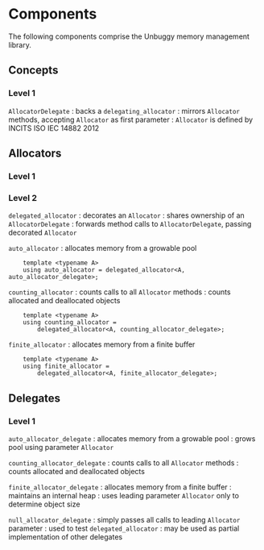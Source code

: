 Components
==========
The following components comprise the Unbuggy memory management library.

Concepts
--------
### Level 1

`AllocatorDelegate`
  : backs a `delegating_allocator`
  : mirrors `Allocator` methods, accepting `Allocator` as first parameter
  : `Allocator` is defined by INCITS ISO IEC 14882 2012

Allocators
----------
### Level 1

### Level 2

`delegated_allocator`
  : decorates an `Allocator`
  : shares ownership of an `AllocatorDelegate`
  : forwards method calls to `AllocatorDelegate`, passing decorated `Allocator`

`auto_allocator`
  : allocates memory from a growable pool

        template <typename A>
        using auto_allocator = delegated_allocator<A, auto_allocator_delegate>;

`counting_allocator`
  : counts calls to all `Allocator` methods
  : counts allocated and deallocated objects

        template <typename A>
        using counting_allocator =
            delegated_allocator<A, counting_allocator_delegate>;

`finite_allocator`
  : allocates memory from a finite buffer

        template <typename A>
        using finite_allocator =
            delegated_allocator<A, finite_allocator_delegate>;

Delegates
---------
### Level 1

`auto_allocator_delegate`
  : allocates memory from a growable pool
  : grows pool using parameter `Allocator`

`counting_allocator_delegate`
  : counts calls to all `Allocator` methods
  : counts allocated and deallocated objects

`finite_allocator_delegate`
  : allocates memory from a finite buffer
  : maintains an internal heap
  : uses leading parameter `Allocator` only to determine object size

`null_allocator_delegate`
  : simply passes all calls to leading `Allocator` parameter
  : used to test `delegated_allocator`
  : may be used as partial implementation of other delegates

<style>
    dd p:first-child { margin-top: 0 }
</style>
